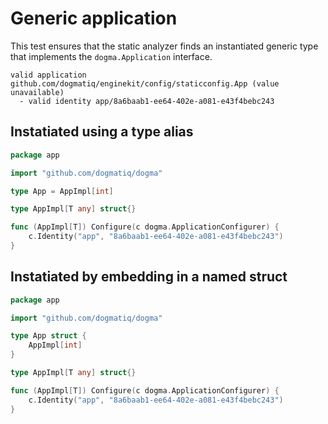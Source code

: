 # Generic application

This test ensures that the static analyzer finds an instantiated generic type
that implements the `dogma.Application` interface.

```au:output au:group=matrix
valid application github.com/dogmatiq/enginekit/config/staticconfig.App (value unavailable)
  - valid identity app/8a6baab1-ee64-402e-a081-e43f4bebc243
```

## Instatiated using a type alias

```go au:input au:group=matrix
package app

import "github.com/dogmatiq/dogma"

type App = AppImpl[int]

type AppImpl[T any] struct{}

func (AppImpl[T]) Configure(c dogma.ApplicationConfigurer) {
    c.Identity("app", "8a6baab1-ee64-402e-a081-e43f4bebc243")
}
```

## Instatiated by embedding in a named struct

```go au:input au:group=matrix
package app

import "github.com/dogmatiq/dogma"

type App struct {
    AppImpl[int]
}

type AppImpl[T any] struct{}

func (AppImpl[T]) Configure(c dogma.ApplicationConfigurer) {
    c.Identity("app", "8a6baab1-ee64-402e-a081-e43f4bebc243")
}
```
